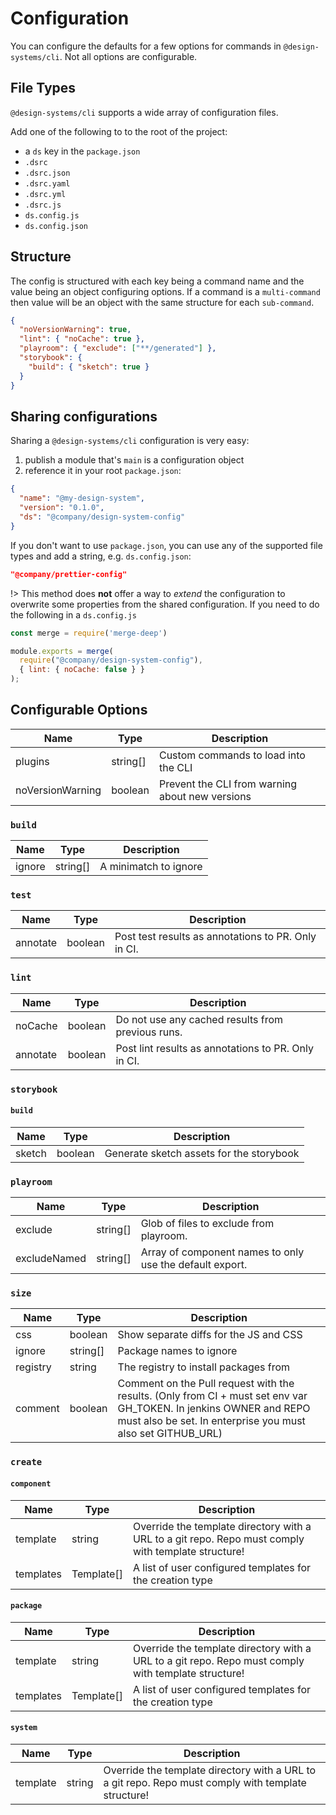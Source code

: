 # Configuration

You can configure the defaults for a few options for commands in `@design-systems/cli`.
Not all options are configurable.

## File Types

`@design-systems/cli` supports a wide array of configuration files. 

Add one of the following to to the root of the project:

- a `ds` key in the `package.json`
- `.dsrc`
- `.dsrc.json`
- `.dsrc.yaml`
- `.dsrc.yml`
- `.dsrc.js`
- `ds.config.js`
- `ds.config.json`

## Structure

The config is structured with each key being a command name and the value being an object configuring options.
If a command is a `multi-command` then value will be an object with the same structure for each `sub-command`.

```json
{
  "noVersionWarning": true,
  "lint": { "noCache": true },
  "playroom": { "exclude": ["**/generated"] },
  "storybook": {
    "build": { "sketch": true }
  }
}
```

## Sharing configurations

Sharing a `@design-systems/cli` configuration is very easy: 

1. publish a module that's `main` is a configuration object
2. reference it in your root `package.json`:

```json
{
  "name": "@my-design-system",
  "version": "0.1.0",
  "ds": "@company/design-system-config"
}
```

If you don't want to use `package.json`, you can use any of the supported file types
and add a string, e.g. `ds.config.json`:

```json
"@company/prettier-config"
```

!> This method does **not** offer a way to _extend_ the configuration to overwrite some properties from the shared configuration. If you need to do the following in a `ds.config.js`

```js
const merge = require('merge-deep')

module.exports = merge(
  require("@company/design-system-config"),
  { lint: { noCache: false } }
);
```

## Configurable Options

| Name | Type | Description |
| ---- | ---- | ----------- |
| plugins | string[] | Custom commands to load into the CLI |
| noVersionWarning | boolean | Prevent the CLI from warning about new versions |

### `build`

| Name | Type | Description |
| ---- | ---- | ----------- |
| ignore | string[] | A minimatch to ignore |

### `test`

| Name | Type | Description |
| ---- | ---- | ----------- |
| annotate | boolean | Post test results as annotations to PR. Only in CI. |

### `lint`

| Name | Type | Description |
| ---- | ---- | ----------- |
| noCache | boolean | Do not use any cached results from previous runs. |
| annotate | boolean | Post lint results as annotations to PR. Only in CI. |

### `storybook`

#### `build`

| Name | Type | Description |
| ---- | ---- | ----------- |
| sketch | boolean | Generate sketch assets for the storybook |

### `playroom`

| Name | Type | Description |
| ---- | ---- | ----------- |
| exclude | string[] | Glob of files to exclude from playroom. |
| excludeNamed | string[] | Array of component names to only use the default export. |

### `size`

| Name | Type | Description |
| ---- | ---- | ----------- |
| css | boolean | Show separate diffs for the JS and CSS |
| ignore | string[] | Package names to ignore |
| registry | string | The registry to install packages from |
| comment | boolean | Comment on the Pull request with the results. (Only from CI + must set env var GH_TOKEN. In jenkins OWNER and REPO must also be set. In enterprise you must also set GITHUB_URL) |

### `create`

#### `component`

| Name | Type | Description |
| ---- | ---- | ----------- |
| template | string | Override the template directory with a URL to a git repo. Repo must comply with template structure! |
| templates | Template[] | A list of user configured templates for the creation type |

#### `package`

| Name | Type | Description |
| ---- | ---- | ----------- |
| template | string | Override the template directory with a URL to a git repo. Repo must comply with template structure! |
| templates | Template[] | A list of user configured templates for the creation type |

#### `system`

| Name | Type | Description |
| ---- | ---- | ----------- |
| template | string | Override the template directory with a URL to a git repo. Repo must comply with template structure! |